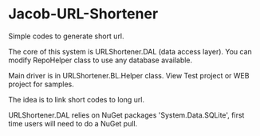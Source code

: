 # Jacob-URL-Shortener
Simple codes to generate short url.

The core of this system is URLShortener.DAL (data access layer). You can modify RepoHelper class to use any database available.

Main driver is in URLShortener.BL.Helper class. View Test project or WEB project for samples.

The idea is to link short codes to long url.

URLShortener.DAL relies on NuGet packages 'System.Data.SQLite', first time users will need to do a NuGet pull.